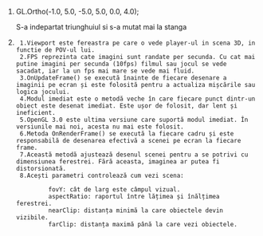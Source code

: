 1. GL.Ortho(-1.0, 5.0, -5.0, 5.0, 0.0, 4.0);

    S-a indepartat triunghuiul si s-a mutat mai la stanga

3.
        1.Viewport este fereastra pe care o vede player-ul in scena 3D, in functie de POV-ul lui.
        2.FPS reprezinta cate imagini sunt randate per secunda. Cu cat mai putine imagini per secunda (10fps) filmul sau jocul se vede sacadat, iar la un fps mai mare se vede mai fluid.
        3.OnUpdateFrame() se execută înainte de fiecare desenare a imaginii pe ecran și este folosită pentru a actualiza mișcările sau logica jocului.
        4.Modul imediat este o metodă veche în care fiecare punct dintr-un obiect este desenat imediat. Este ușor de folosit, dar lent și ineficient.
        5.OpenGL 3.0 este ultima versiune care suportă modul imediat. În versiunile mai noi, acesta nu mai este folosit.
        6.Metoda OnRenderFrame() se execută la fiecare cadru și este responsabilă de desenarea efectivă a scenei pe ecran la fiecare frame.
        7.Această metodă ajustează desenul scenei pentru a se potrivi cu dimensiunea ferestrei. Fără aceasta, imaginea ar putea fi distorsionată.
        8.Acești parametri controlează cum vezi scena:

                fovY: cât de larg este câmpul vizual.
                aspectRatio: raportul între lățimea și înălțimea ferestrei.
                nearClip: distanța minimă la care obiectele devin vizibile.
                farClip: distanța maximă până la care vezi obiectele.